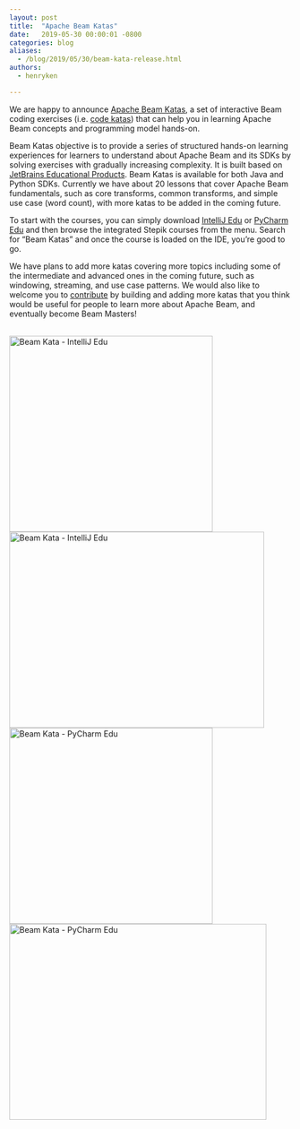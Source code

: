 ```yaml
---
layout: post
title:  "Apache Beam Katas"
date:   2019-05-30 00:00:01 -0800
categories: blog
aliases:
  - /blog/2019/05/30/beam-kata-release.html
authors:
  - henryken

---
```

<!--
Licensed under the Apache License, Version 2.0 (the "License");
you may not use this file except in compliance with the License.
You may obtain a copy of the License at

http://www.apache.org/licenses/LICENSE-2.0

Unless required by applicable law or agreed to in writing, software
distributed under the License is distributed on an "AS IS" BASIS,
WITHOUT WARRANTIES OR CONDITIONS OF ANY KIND, either express or implied.
See the License for the specific language governing permissions and
limitations under the License.
-->


We are happy to announce 
[Apache Beam Katas](https://github.com/apache/beam/tree/master/learning/katas), a set of 
interactive Beam coding exercises (i.e. [code katas](http://codekata.com/)) that can help you in 
learning Apache Beam concepts and programming model hands-on.

<!--more-->

Beam Katas objective is to provide a series of structured hands-on learning experiences for learners 
to understand about Apache Beam and its SDKs by solving exercises with gradually increasing 
complexity. It is built based on 
[JetBrains Educational Products](https://www.jetbrains.com/education/). Beam Katas is available for 
both Java and Python SDKs. Currently we have about 20 lessons that cover Apache Beam fundamentals, 
such as core transforms, common transforms, and simple use case (word count), with more katas to 
be added in the coming future.


To start with the courses, you can simply download 
[IntelliJ Edu](https://www.jetbrains.com/education/download/#section=idea) or 
[PyCharm Edu](https://www.jetbrains.com/education/download/#section=pycharm-edu) and then browse 
the integrated Stepik courses from the menu. Search for “Beam Katas” and once the course is loaded 
on the IDE, you’re good to go.

We have plans to add more katas covering more topics including some of the intermediate and 
advanced ones in the coming future, such as windowing, streaming, and use case patterns. We would 
also like to welcome you to [contribute](https://github.com/apache/beam) by building and adding more katas that you think would be 
useful for people to learn more about Apache Beam, and eventually become Beam Masters!

<br/>

<img src="/images/blog/beam-kata/beam-kata-intellij-edu-1.png" alt="Beam Kata - IntelliJ Edu" width="363" height="350">
<img src="/images/blog/beam-kata/beam-kata-intellij-edu-2.png" alt="Beam Kata - IntelliJ Edu" width="455" height="350">

<img src="/images/blog/beam-kata/beam-kata-pycharm-edu-1.png" alt="Beam Kata - PyCharm Edu" width="363" height="350">
<img src="/images/blog/beam-kata/beam-kata-pycharm-edu-2.png" alt="Beam Kata - PyCharm Edu" width="459" height="350">
